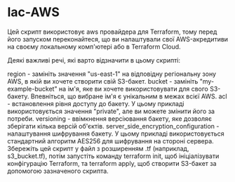 # Iac-AWS
Цей скрипт використовує aws провайдера для Terraform, тому перед його запуском переконайтеся, що ви налаштували свої AWS-акредитиви на своєму локальному комп'ютері або в Terraform Cloud.

Деякі важливі речі, які варто відзначити в цьому скрипті:

region - замініть значення "us-east-1" на відповідну регіональну зону AWS, в якій ви хочете створити свій S3-бакет.
bucket - замініть "my-example-bucket" на ім'я, яке ви хочете використовувати для свого S3-бакету. Впевніться, що вибране ім'я є унікальним в межах всієї AWS.
acl - встановлення рівня доступу до бакету. У цьому прикладі використовується значення "private", але ви можете змінити його за потреби.
versioning - ввімкнення версіювання бакету, яке дозволяє зберігати кілька версій об'єктів.
server_side_encryption_configuration - налаштування шифрування бакету. У цьому прикладі використовується стандартний алгоритм AES256 для шифрування на стороні сервера.
Збережіть цей скрипт у файл з розширенням .tf (наприклад, s3_bucket.tf), потім запустіть команду terraform init, щоб ініціалізувати конфігурацію Terraform, та terraform apply, щоб створити S3-бакет за допомогою зазначеного скрипта.
